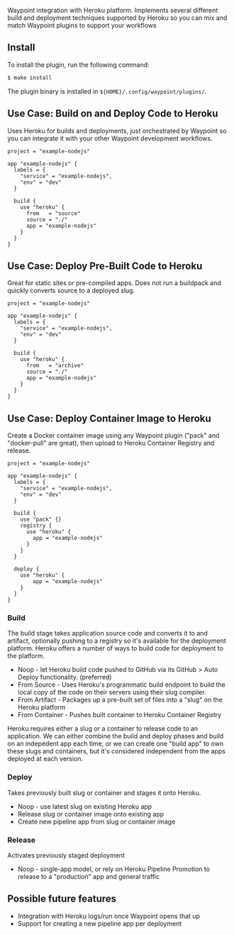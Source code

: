 Waypoint integration with Heroku platform. Implements several different build and deployment techniques supported by Heroku so you can mix and match Waypoint plugins to support your workflows

## Install

To install the plugin, run the following command:

```bash
$ make install
```

The plugin binary is installed in `${HOME}/.config/waypoint/plugins/`.

## Use Case: Build on and Deploy Code to Heroku

Uses Heroku for builds and deployments, just orchestrated by Waypoint so you can integrate it with your other Waypoint development workflows.

```hcl
project = "example-nodejs"

app "example-nodejs" {
  labels = {
    "service" = "example-nodejs",
    "env" = "dev"
  }

  build {
    use "heroku" {
      from   = "source"
      source = "./"
      app = "example-nodejs"
    }
  }
}
```

## Use Case: Deploy Pre-Built Code to Heroku

Great for static sites or pre-compiled apps. Does not run a buildpack and quickly converts source to a deployed slug.

```hcl
project = "example-nodejs"

app "example-nodejs" {
  labels = {
    "service" = "example-nodejs",
    "env" = "dev"
  }

  build {
    use "heroku" {
      from   = "archive"
      source = "./"
      app = "example-nodejs"
    }
  }
}
```

## Use Case: Deploy Container Image to Heroku

Create a Docker container image using any Waypoint plugin ("pack" and "docker-pull" are great), then upload to Heroku Container Registry and release.

```hcl
project = "example-nodejs"

app "example-nodejs" {
  labels = {
    "service" = "example-nodejs",
    "env" = "dev"
  }

  build {
    use "pack" {}
    registry {
      use "heroku" {
        app = "example-nodejs"
      }
    }
  }

  deploy {
    use "heroku" {
        app = "example-nodejs"
    }
  }
}
```

### Build

The build stage takes application source code and converts it to and artifact, optionally pushing to a registry so it's available for the deployment platform. Heroku offers a number of ways to build code for deployment to the platform.

- Noop - let Heroku build code pushed to GitHub via its GitHub > Auto Deploy functionality. (preferred)
- From Source - Uses Heroku's programmatic build endpoint to build the local copy of the code on their servers using their slug compiler.
- From Artifact - Packages up a pre-built set of files into a "slug" on the Heroku platform
- From Container - Pushes built container to Heroku Container Registry

Heroku requires either a slug or a container to release code to an application. We can either combine the build and deploy phases and build on an indepedent app each time, or we can create one "build app" to own these slugs and containers, but it's considered independent from the apps deployed at each version.

### Deploy

Takes previously built slug or container and stages it onto Heroku.

- Noop - use latest slug on existing Heroku app
- Release slug or container image onto existing app
- Create new pipeline app from slug or container image

### Release

Activates previously staged deployment

- Noop - single-app model, or rely on Heroku Pipeline Promotion to release to a "production" app and general traffic

## Possible future features

- Integration with Heroku logs/run once Waypoint opens that up
- Support for creating a new pipeline app per deployment
